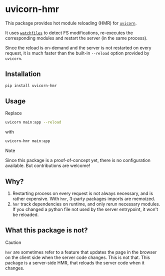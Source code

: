 # uvicorn-hmr

This package provides hot module reloading (HMR) for [`uvicorn`](https://github.com/encode/uvicorn).

It uses [`watchfiles`](https://github.com/samuelcolvin/watchfiles) to detect FS modifications,
re-executes the corresponding modules and restart the server (in the same process).

Since the reload is on-demand and the server is not restarted on every request, it is much faster than the built-in `--reload` option provided by `uvicorn`.

## Installation

```sh
pip install uvicorn-hmr
```

## Usage

Replace

```sh
uvicorn main:app --reload
```

with

```sh
uvicorn-hmr main:app
```

> [!NOTE]
> Since this package is a proof-of-concept yet, there is no configuration available. But contributions are welcome!

## Why?

1. Restarting process on every request is not always necessary, and is rather expensive. With `hmr`, 3-party packages imports are memoized.
2. `hmr` track dependencies on runtime, and only rerun necessary modules. If you changed a python file not used by the server entrypoint, it won't be reloaded.

## What this package is not?

> [!CAUTION]
> `hmr` are sometimes refer to a feature that updates the page in the browser on the client side when the server code changes. This is not that. This package is a server-side HMR, that reloads the server code when it changes.
